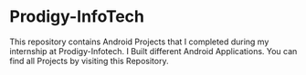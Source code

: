 # Prodigy-InfoTech
This repository contains Android Projects that I completed during my internship at Prodigy-Infotech. I Built different Android Applications. You can find all Projects by visiting this Repository.
